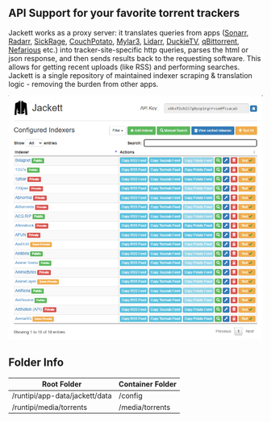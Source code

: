 ## API Support for your favorite torrent trackers

Jackett works as a proxy server: it translates queries from apps ([Sonarr](https://github.com/Sonarr/Sonarr), [Radarr](https://github.com/Radarr/Radarr), [SickRage](https://sickrage.github.io/), [CouchPotato](https://couchpota.to/), [Mylar3](https://github.com/mylar3/mylar3), [Lidarr](https://github.com/lidarr/lidarr), [DuckieTV](https://github.com/SchizoDuckie/DuckieTV), [qBittorrent](https://www.qbittorrent.org/), [Nefarious](https://github.com/lardbit/nefarious) etc.) into tracker-site-specific http queries, parses the html or json response, and then sends results back to the requesting software. This allows for getting recent uploads (like RSS) and performing searches. Jackett is a single repository of maintained indexer scraping & translation logic - removing the burden from other apps.

![Screenshot](https://raw.githubusercontent.com/Jackett/Jackett/master/.github/jackett-screenshot1.png)

## Folder Info

| Root Folder                    | Container Folder |
|--------------------------------|------------------|
| /runtipi/app-data/jackett/data | /config          |
| /runtipi/media/torrents        | /media/torrents  |